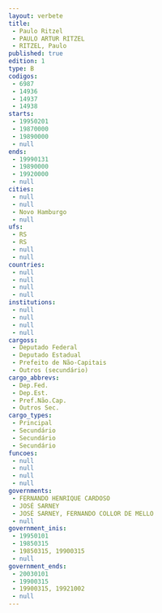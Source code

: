 ```yaml
---
layout: verbete
title:
 - Paulo Ritzel
 - PAULO ARTUR RITZEL
 - RITZEL, Paulo
published: true
edition: 1  
type: B
codigos: 
 - 6987
 - 14936
 - 14937
 - 14938
starts: 
 - 19950201
 - 19870000
 - 19890000
 - null 
ends: 
 - 19990131
 - 19890000
 - 19920000
 - null 
cities: 
 - null 
 - null 
 - Novo Hamburgo
 - null 
ufs: 
 - RS
 - RS
 - null 
 - null 
countries: 
 - null 
 - null 
 - null 
 - null 
institutions: 
 - null 
 - null 
 - null 
 - null 
cargoss: 
 - Deputado Federal
 - Deputado Estadual
 - Prefeito de Não-Capitais
 - Outros (secundário)
cargo_abbrevs: 
 - Dep.Fed.
 - Dep.Est.
 - Pref.Não.Cap.
 - Outros Sec.
cargo_types: 
 - Principal
 - Secundário
 - Secundário
 - Secundário
funcoes: 
 - null 
 - null 
 - null 
 - null 
governments: 
 - FERNANDO HENRIQUE CARDOSO
 - JOSÉ SARNEY
 - JOSÉ SARNEY, FERNANDO COLLOR DE MELLO
 - null 
government_inis: 
 - 19950101
 - 19850315
 - 19850315, 19900315
 - null 
government_ends: 
 - 20030101
 - 19900315
 - 19900315, 19921002
 - null 
---
```


